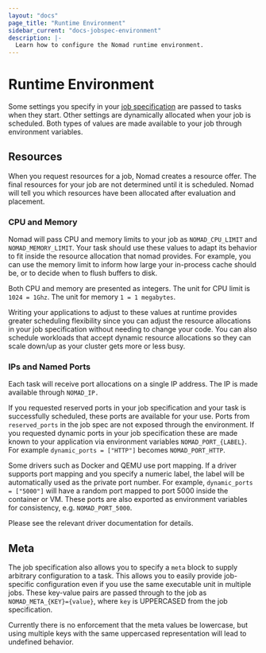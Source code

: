 ```yaml
---
layout: "docs"
page_title: "Runtime Environment"
sidebar_current: "docs-jobspec-environment"
description: |-
  Learn how to configure the Nomad runtime environment.
---
```


# Runtime Environment

Some settings you specify in your [job specification](/docs/jobspec/) are passed to tasks
when they start. Other settings are dynamically allocated when your job is
scheduled. Both types of values are made available to your job through
environment variables.

## Resources

When you request resources for a job, Nomad creates a resource offer. The final
resources for your job are not determined until it is scheduled. Nomad will
tell you which resources have been allocated after evaluation and placement.

### CPU and Memory

Nomad will pass CPU and memory limits to your job as `NOMAD_CPU_LIMIT` and
`NOMAD_MEMORY_LIMIT`. Your task should use these values to adapt its behavior to
fit inside the resource allocation that nomad provides. For example, you can use
the memory limit to inform how large your in-process cache should be, or to
decide when to flush buffers to disk.

Both CPU and memory are presented as integers. The unit for CPU limit is
`1024 = 1Ghz`. The unit for memory `1 = 1 megabytes`.

Writing your applications to adjust to these values at runtime provides greater
scheduling flexibility since you can adjust the resource allocations in your
job specification without needing to change your code. You can also schedule workloads
that accept dynamic resource allocations so they can scale down/up as your
cluster gets more or less busy.

### IPs and Named Ports

Each task will receive port allocations on a single IP address. The IP is made
available through `NOMAD_IP.`

If you requested reserved ports in your job specification and your task is successfully
scheduled, these ports are available for your use. Ports from `reserved_ports`
in the job spec are not exposed through the environment. If you requested
dynamic ports in your job specification these are made known to your application via
environment variables `NOMAD_PORT_{LABEL}`. For example
`dynamic_ports = ["HTTP"]` becomes `NOMAD_PORT_HTTP`.

Some drivers such as Docker and QEMU use port mapping. If a driver supports port
mapping and you specify a numeric label, the label will be automatically used as
the private port number. For example, `dynamic_ports = ["5000"]` will have a
random port mapped to port 5000 inside the container or VM. These ports are also
exported as environment variables for consistency, e.g. `NOMAD_PORT_5000`.

Please see the relevant driver documentation for details.

## Meta

The job specification also allows you to specify a `meta` block to supply arbitrary
configuration to a task. This allows you to easily provide job-specific
configuration even if you use the same executable unit in multiple jobs. These
key-value pairs are passed through to the job as `NOMAD_META_{KEY}={value}`,
where `key` is UPPERCASED from the job specification.

Currently there is no enforcement that the meta values be lowercase, but using
multiple keys with the same uppercased representation will lead to undefined
behavior.

